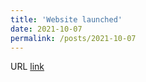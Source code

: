 ```yaml
---
title: 'Website launched'
date: 2021-10-07
permalink: /posts/2021-10-07
---
```


URL [link](https://harold-berjamin.github.io)